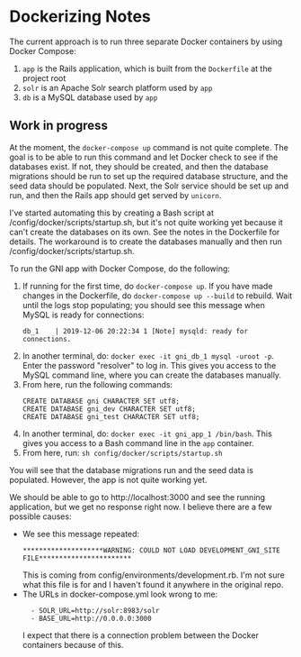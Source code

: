# Dockerizing Notes

The current approach is to run three separate Docker containers by using Docker Compose:
1. `app` is the Rails application, which is built from the `Dockerfile` at the project root
2. `solr` is an Apache Solr search platform used by `app`
3. `db` is a MySQL database used by `app`

## Work in progress

At the moment, the `docker-compose up` command is not quite complete. The goal is to be able to run this command and let Docker check to see if the databases exist. If not, they should be created, and then the database migrations should be run to set up the required database structure, and the seed data should be populated. Next, the Solr service should be set up and run, and then the Rails app should get served by `unicorn`.

I've started automating this by creating a Bash script at /config/docker/scripts/startup.sh, but it's not quite working yet because it can't create the databases on its own. See the notes in the Dockerfile for details. The workaround is to create the databases manually and then run /config/docker/scripts/startup.sh.

To run the GNI app with Docker Compose, do the following:

1. If running for the first time, do `docker-compose up`. If you have made changes in the Dockerfile, do `docker-compose up --build` to rebuild. Wait until the logs stop populating; you should see this message when MySQL is ready for connections:
    ```
    db_1    | 2019-12-06 20:22:34 1 [Note] mysqld: ready for connections.
    ```
2. In another terminal, do: `docker exec -it gni_db_1 mysql -uroot -p`. Enter the password "resolver" to log in. This gives you access to the MySQL command line, where you can create the databases manually.
3. From here, run the following commands:
    ```
    CREATE DATABASE gni CHARACTER SET utf8;
    CREATE DATABASE gni_dev CHARACTER SET utf8;
    CREATE DATABASE gni_test CHARACTER SET utf8;
    ```
4. In another terminal, do: `docker exec -it gni_app_1 /bin/bash`. This gives you access to a Bash command line in the `app` container.
5. From here, run: `sh config/docker/scripts/startup.sh`

You will see that the database migrations run and the seed data is populated. However, the app is not quite working yet.

We should be able to go to http://localhost:3000 and see the running application, but we get no response right now. I believe there are a few possible causes:

- We see this message repeated:
    ```
    ********************WARNING: COULD NOT LOAD DEVELOPMENT_GNI_SITE FILE***********************
    ```
    This is coming from config/environments/development.rb. I'm not sure what this file is for and I haven't found it anywhere in the original repo.
- The URLs in docker-compose.yml look wrong to me:
    ```
      - SOLR_URL=http://solr:8983/solr
      - BASE_URL=http://0.0.0.0:3000
    ```
    I expect that there is a connection problem between the Docker containers because of this.
